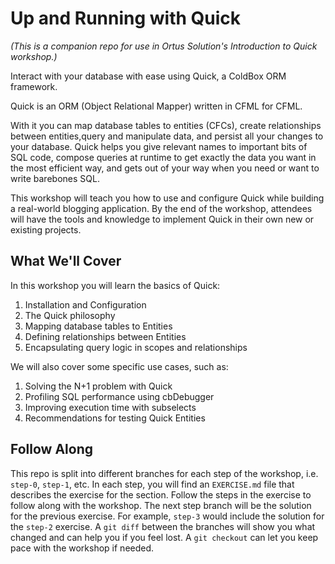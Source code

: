 # Up and Running with Quick

_(This is a companion repo for use in Ortus Solution's Introduction to Quick workshop.)_

Interact with your database with ease using Quick, a ColdBox ORM framework.

Quick is an ORM (Object Relational Mapper) written in CFML for CFML.

With it you can map database tables to entities (CFCs), create relationships between entities,query and manipulate data, and persist all your changes to your database. Quick helps you give relevant names to important bits of SQL code, compose queries at runtime to get exactly the data you want in the most efficient way, and gets out of your way when you need or want to write barebones SQL.

This workshop will teach you how to use and configure Quick while building a real-world blogging application. By the end of the workshop, attendees will have the tools and knowledge to implement Quick in their own new or existing projects.

## What We'll Cover

In this workshop you will learn the basics of Quick:
1. Installation and Configuration
2. The Quick philosophy
3. Mapping database tables to Entities
4. Defining relationships between Entities
5. Encapsulating query logic in scopes and relationships

We will also cover some specific use cases, such as:
1. Solving the N+1 problem with Quick
2. Profiling SQL performance using cbDebugger
3. Improving execution time with subselects
4. Recommendations for testing Quick Entities

## Follow Along

This repo is split into different branches for each step of the workshop, i.e. `step-0`, `step-1`, etc.
In each step, you will find an `EXERCISE.md` file that describes the exercise for the section.
Follow the steps in the exercise to follow along with the workshop.
The next step branch will be the solution for the previous exercise.  For example, `step-3` would include
the solution for the `step-2` exercise.  A `git diff` between the branches will show you what changed and
can help you if you feel lost.  A `git checkout` can let you keep pace with the workshop if needed.

